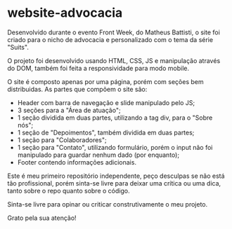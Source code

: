# website-advocacia

Desenvolvido durante o evento Front Week, do Matheus Battisti, o site foi criado para o nicho de advocacia e personalizado com o tema da série "Suits".

O projeto foi desenvolvido usando HTML, CSS, JS e manipulação através do DOM, também foi feita a responsividade para modo mobile.

O site é composto apenas por uma página, porém com seções bem distribuidas. As partes que compõem o site são:

- Header com barra de navegação e slide manipulado pelo JS;
- 3 seções para a "Área de atuação";
- 1 seção dividida em duas partes, utilizando a tag div, para o "Sobre nós";
- 1 seção de "Depoimentos", também dividida em duas partes;
- 1 seção para "Colaboradores";
- 1 seção para "Contato", utilizando formulário, porém o input não foi manipulado para guardar nenhum dado (por enquanto);
- Footer contendo informações adicionais.

Este é meu primeiro repositório independente, peço desculpas se não está tão profissional, porém sinta-se livre para deixar uma crítica ou uma dica, tanto sobre o repo quanto sobre o código.

Sinta-se livre para opinar ou criticar construtivamente o meu projeto.

Grato pela sua atenção!
